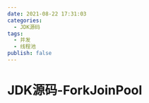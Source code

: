 ```yaml
---
date: 2021-08-22 17:31:03
categories:
  - JDK源码
tags:
  - 并发
  - 线程池
publish: false
---
```


# JDK源码-ForkJoinPool
